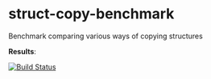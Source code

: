 # struct-copy-benchmark
Benchmark comparing various ways of copying structures

**Results**:

[![Build Status](https://travis-ci.org/mtojek/struct-copy-benchmark.svg?branch=master)](https://travis-ci.org/mtojek/struct-copy-benchmark)
